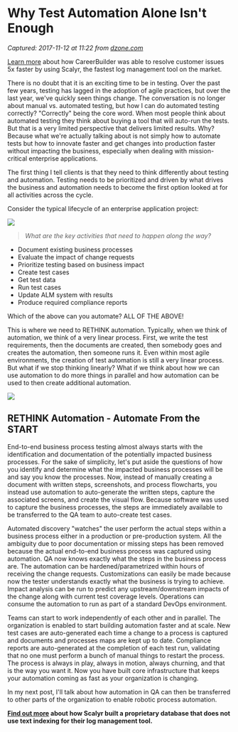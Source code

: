 # Why Test Automation Alone Isn't Enough

_Captured: 2017-11-12 at 11:22 from [dzone.com](https://dzone.com/articles/why-test-automation-alone-isnt-enough?edition=334864&utm_source=Daily%20Digest&utm_medium=email&utm_campaign=Daily%20Digest%202017-11-10)_

[Learn more](https://dzone.com/go?i=250324&u=http%3A%2F%2Fblog.scalyr.com%2F2017%2F08%2Fcareerbuilder-resolves-customer-issues-5x-faster-scalyr%2F) about how CareerBuilder was able to resolve customer issues 5x faster by using Scalyr, the fastest log management tool on the market.

There is no doubt that it is an exciting time to be in testing. Over the past few years, testing has lagged in the adoption of agile practices, but over the last year, we've quickly seen things change. The conversation is no longer about manual vs. automated testing, but how I can do automated testing correctly? "Correctly" being the core word. When most people think about automated testing they think about buying a tool that will auto-run the tests. But that is a very limited perspective that delivers limited results. Why? Because what we're actually talking about is not simply how to automate tests but how to innovate faster and get changes into production faster without impacting the business, especially when dealing with mission-critical enterprise applications.

The first thing I tell clients is that they need to think differently about testing and automation. Testing needs to be prioritized and driven by what drives the business and automation needs to become the first option looked at for all activities across the cycle.

Consider the typical lifecycle of an enterprise application project:

![](https://www.worksoft.com/wp-content/uploads/2017/11/image-1.png)

> _What are the key activities that need to happen along the way?_

  * Document existing business processes
  * Evaluate the impact of change requests
  * Prioritize testing based on business impact
  * Create test cases
  * Get test data
  * Run test cases
  * Update ALM system with results
  * Produce required compliance reports

Which of the above can you automate? ALL OF THE ABOVE!

This is where we need to RETHINK automation. Typically, when we think of automation, we think of a very linear process. First, we write the test requirements, then the documents are created, then somebody goes and creates the automation, then someone runs it. Even within most agile environments, the creation of test automation is still a very linear process. But what if we stop thinking linearly? What if we think about how we can use automation to do more things in parallel and how automation can be used to then create additional automation.

![](https://www.worksoft.com/wp-content/uploads/2017/11/image2.png)

## RETHINK Automation - Automate From the START

End-to-end business process testing almost always starts with the identification and documentation of the potentially impacted business processes. For the sake of simplicity, let's put aside the questions of how you identify and determine what the impacted business processes will be and say you know the processes. Now, instead of manually creating a document with written steps, screenshots, and process flowcharts, you instead use automation to auto-generate the written steps, capture the associated screens, and create the visual flow. Because software was used to capture the business processes, the steps are immediately available to be transferred to the QA team to auto-create test cases.

Automated discovery "watches" the user perform the actual steps within a business process either in a production or pre-production system. All the ambiguity due to poor documentation or missing steps has been removed because the actual end-to-end business process was captured using automation. QA now knows exactly what the steps in the business process are. The automation can be hardened/parametrized within hours of receiving the change requests. Customizations can easily be made because now the tester understands exactly what the business is trying to achieve. Impact analysis can be run to predict any upstream/downstream impacts of the change along with current test coverage levels. Operations can consume the automation to run as part of a standard DevOps environment.

Teams can start to work independently of each other and in parallel. The organization is enabled to start building automation faster and at scale. New test cases are auto-generated each time a change to a process is captured and documents and processes maps are kept up to date. Compliance reports are auto-generated at the completion of each test run, validating that no one must perform a bunch of manual things to restart the process. The process is always in play, always in motion, always churning, and that is the way you want it. Now you have built core infrastructure that keeps your automation coming as fast as your organization is changing.

In my next post, I'll talk about how automation in QA can then be transferred to other parts of the organization to enable robotic process automation.

**[Find out more](https://dzone.com/go?i=250325&u=http%3A%2F%2Fblog.scalyr.com%2F2014%2F05%2Fsearching-20-gbsec-systems-engineering-before-algorithms%2F) about how Scalyr built a proprietary database that does not use text indexing for their log management tool.**
